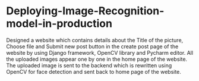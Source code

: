 # Deploying-Image-Recognition-model-in-production
Designed a website which contains details about the Title of the picture, Choose file and Submit new post button in the create post page of the website by using Django framework, OpenCV library and Pycharm editor. 
All the uploaded images appear one by one in the home page of the website.
The uploaded image is sent to the backend which is rewritten using OpenCV for face detection and sent back to home page of the website.
